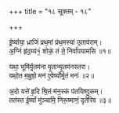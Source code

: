 +++
title = "१८ सूक्तम् - १८"

+++

ई॒र्ष्याया॒ ध्राजिं॑ प्रथ॒मां प्र॑थ॒मस्या॑ उ॒ताप॑राम्।  
अ॒ग्निं हृ॑द॒य्य॑१ं॒ शोकं॒ तं ते॒ निर्वा॑पयामसि ॥१॥

यथा॒ भूमि॑र्मृ॒तम॑ना मृ॒तान्मृ॒तम॑नस्तरा।  
यथो॒त म॒म्रुषो॒ मन॑ ए॒वेर्ष्योर्मृ॒तं मनः॑ ॥२॥

अ॒दो यत्ते॑ हृ॒दि श्रि॒तं म॑न॒स्कं प॑तयिष्णु॒कम्।  
तत॑स्त ई॒र्ष्यां मु॑ञ्चामि॒ निरू॒ष्माणं॒ दृते॑रिव ॥३॥
